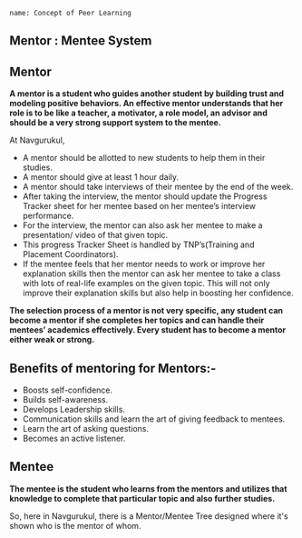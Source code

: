 ```ngMeta
name: Concept of Peer Learning
```

## Mentor : Mentee System

## Mentor

**A mentor is a student who guides another student by building trust and modeling positive behaviors. An effective mentor understands that her role is to be like a teacher, a motivator, a role model, an advisor and should be a very strong support system to the mentee.**

 At Navgurukul,
- A mentor should be allotted to new students to help them in their studies.
- A mentor should give at least 1 hour daily.
- A mentor should take interviews of their mentee by the end of the week.
- After taking the interview, the mentor should update the Progress Tracker sheet for her mentee based on her mentee’s interview performance.
- For the interview, the mentor can also ask her mentee to make a presentation/ video of that given topic.
- This progress Tracker Sheet is handled by TNP’s(Training and Placement Coordinators).
- If the mentee feels that her mentor needs to work or improve her explanation skills then the mentor can ask her mentee to take a class with lots of real-life examples on the given topic. This will not only improve their explanation skills but also help in boosting her confidence.


**The selection process of a mentor is not very specific, any student can become a mentor if she completes her topics and can handle their mentees’ academics effectively. Every student has to become a mentor either weak or strong.**

## Benefits of mentoring for Mentors:-

- Boosts self-confidence.
- Builds self-awareness.
- Develops Leadership skills.
- Communication skills and learn the art of    giving feedback to mentees.
- Learn the art of asking questions.
- Becomes an active listener.

## Mentee

**The mentee is the student who learns from the mentors and utilizes that knowledge to complete that particular topic and also further studies.**

So, here in Navgurukul, there is a Mentor/Mentee Tree designed where it's shown who is the mentor of whom.
